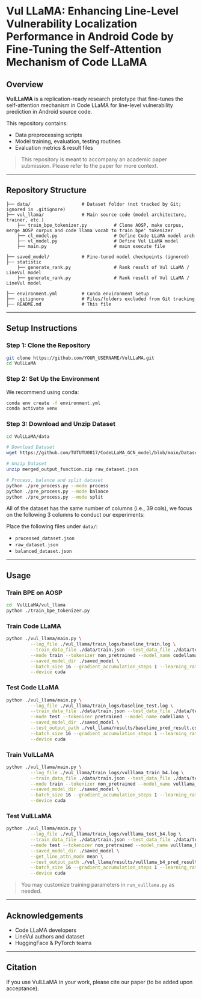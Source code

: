 # Vul LLaMA: Enhancing Line-Level Vulnerability Localization Performance in Android Code by Fine-Tuning the Self-Attention Mechanism of Code LLaMA
## Overview

**VulLLaMA** is a replication-ready research prototype that fine-tunes the self-attention mechanism in Code LLaMA for line-level vulnerability prediction in Android source code. 


This repository contains:

* Data preprocessing scripts
* Model training, evaluation, testing routines
* Evaluation metrics & result files

> This repository is meant to accompany an academic paper submission. Please refer to the paper for more context.

---

## Repository Structure

```
├── data/                   # Dataset folder (not tracked by Git; ignored in .gitignore)
├── vul_llama/              # Main source code (model architecture, trainer, etc.)
    ├── train_bpe_tokenizer.py          # Clone AOSP, make corpus, merge AOSP corpus and code llama vocab to train bpe' tokenizer
    ├── cl_model.py                     # Define Code LLaMA model arch
    ├── vl_model.py                     # Define Vul LLaMA model
    ├── main.py                         # main execute file

├── saved_model/            # Fine-tuned model checkpoints (ignored)
├── statistic
    ├── generate_rank.py                # Rank result of Vul LLaMA / LineVul model
    ├── generate_rank.py                # Rank result of Vul LLaMA / LineVul model

├── environment.yml         # Conda environment setup
├── .gitignore              # Files/folders excluded from Git tracking
├── README.md               # This file
```

---

## Setup Instructions

### Step 1: Clone the Repository

```bash
git clone https://github.com/YOUR_USERNAME/VulLLaMA.git
cd VulLLaMA
```

### Step 2: Set Up the Environment

We recommend using conda:

```bash
conda env create -f environment.yml
conda activate venv
```

### Step 3: Download and Unzip Dataset
```bash
cd VulLLaMA/data

# Download Dataset
wget https://github.com/TUTUTU0817/CodeLLaMA_GCN_model/blob/main/Dataset/raw_dataset.tar.gz

# Unzip Dataset
unzip merged_output_function.zip raw_dataset.json

# Process, balance and split dataset
python ./pre_process.py --mode process
python ./pre_process.py --mode balance
python ./pre_process.py --mode split
```
All of the dataset has the same number of columns (i.e., 39 cols), we focus on the following 3 columns to conduct our experiments:

Place the following files under `data/`:

* `processed_dataset.json`
* `raw_dataset.json`
* `balanced_dataset.json`

---

## Usage

### Train BPE on AOSP
```bash
cd  VulLLaMA/vul_llama
python ./train_bpe_tokenizer.py
```

### Train Code LLaMA
```bash
python ./vul_llama/main.py \
         --log_file ./vul_llama/train_logs/baseline_train.log \
         --train_data_file ./data/train.json --test_data_file ./data/test.json --eval_data_file ./data/eval.json \
         --mode train --tokenizer non_pretrained --model_name codellama \
         --saved_model_dir ./saved_model \
         --batch_size 16 --gradient_accumulation_steps 1 --learning_rate 1e-4 --weight_decay 0.0 --adam_epsilon 1e-3 --max_grad_norm 1.0 --epochs 18 \
         --device cuda
```

### Test Code LLaMA
```bash
python ./vul_llama/main.py \
         --log_file ./vul_llama/train_logs/baseline_test.log \
         --train_data_file ./data/train.json --test_data_file ./data/test.json --eval_data_file ./data/eval.json \
         --mode test --tokenizer pretrained --model_name codellama \
         --saved_model_dir ./saved_model \
         --test_output_path ./vul_llama/results/baseline_pred_result.csv \
         --batch_size 16 --gradient_accumulation_steps 1 --learning_rate 1e-4 --weight_decay 0.0 --adam_epsilon 1e-3 --max_grad_norm 1.0 --epochs 18 \
         --device cuda
```

### Train VulLLaMA
```bash
python ./vul_llama/main.py \
         --log_file ./vul_llama/train_logs/vulllama_train_b4.log \
         --train_data_file ./data/train.json --test_data_file ./data/test.json --eval_data_file ./data/eval.json \
         --mode train --tokenizer non_pretrained --model_name vulllama_b4 \
         --saved_model_dir ./saved_model \
         --batch_size 16 --gradient_accumulation_steps 1 --learning_rate 1e-4 --weight_decay 0.0 --adam_epsilon 1e-3 --max_grad_norm 1.0 --epochs 18 \
         --device cuda
```

### Test VulLLaMA
```bash
python ./vul_llama/main.py \
         --log_file ./vul_llama/train_logs/vulllama_test_b4.log \
         --train_data_file ./data/train.json --test_data_file ./data/test.json --eval_data_file ./data/eval.json \
         --mode test --tokenizer non_pretrained --model_name vulllama_b4 \
         --saved_model_dir ./saved_model \
	     --get_line_attn_mode mean \
         --test_output_path ./vul_llama/results/vulllama_b4_pred_result_mean.csv \
         --batch_size 16 --gradient_accumulation_steps 1 --learning_rate 1e-4 --weight_decay 0.0 --adam_epsilon 1e-3 --max_grad_norm 1.0 --epochs 18 \
         --device cuda
```

> You may customize training parameters in `run_vulllama.py` as needed.

---

## Acknowledgements

* Code LLaMA developers
* LineVul authors and dataset
* HuggingFace & PyTorch teams

---

## Citation

If you use VulLLaMA in your work, please cite our paper (to be added upon acceptance).
